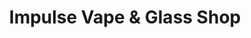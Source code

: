 ---
title: "Impulse Vape & Glass Shop"
url: /decatur/impulse-vape-and-glass-shop/
shop: e-cigarette
---